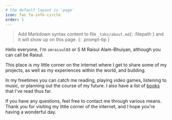 ```yaml
---
# the default layout is 'page'
icon: fas fa-info-circle
order: 1
---
```


> Add Markdown syntax content to file `_tabs/about.md`{: .filepath } and it will show up on this page.
{: .prompt-tip }

Hello everyone, I'm `smraisul03` or S M Raisul Alam-Bhuiyan, although you can call be Raisul. 

This place is my little corner on the internet where I get to share some of my projects, as well as my experiences within the world, and building. 

In my freetimes you can catch me reading, playing video games, listening to music, or planning out the course of my future. I also have a list of [books](https://google.com) that I've read thus far. 

If you have any questions, feel free to contact me through various means. Thank you for visiting my little corner of the internet, and I hope you're having a wonderful day. 


